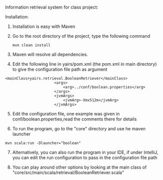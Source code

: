 Information retrieval system for class project:

Installation:

1.  Installation is easy with Maven
2.  Go to the root directory of the project, type the following command

    ```mvn clean install```

3.  Maven will resolve all dependencies.
4.  Edit the following line in yairs/pom.xml (the pom.xml in main directory) to give the configuration file path as argument

  ```
 <mainClass>yairs.retrieval.BooleanRetriever</mainClass>
                        <args>
                            <arg>../conf/boolean.properties</arg>
                        </args>
                        <jvmArgs>
                            <jvmArg>-Xmx512m</jvmArg>
                        </jvmArgs>
  ```

5.  Edit the configuration file, one example was given in conf/boolean.properties,read the comments there for details

6.  To run the program, go to the "core" directory and use he maven launcher

  ```mvn scala:run -Dlauncher="boolean" ```

7.  Alternatively, you can also run the program in your IDE, if under IntelliJ, you can edit the run configuration to pass in the configuration file path

8. You can play around other options by looking at the main class of "core/src/main/scala/retrieval/BooleanRetriever.scala"